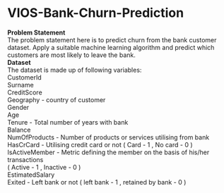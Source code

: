 # VIOS-Bank-Churn-Prediction
<b>Problem Statement</b><br>
The problem statement here is to predict churn from the bank customer dataset. Apply a suitable machine learning algorithm and predict which customers are most likely to
leave the bank.<br>
<b>Dataset</b><br>
The dataset is made up of following variables:<br>
CustomerId<br>
Surname<br>
CreditScore<br>
Geography - country of customer<br>
Gender<br>
Age<br>
Tenure - Total number of years with bank<br>
Balance<br>
NumOfProducts - Number of products or services utilising from bank<br>
HasCrCard - Utilising credit card or not ( Card - 1 , No card - 0 )<br>
IsActiveMember - Metric defining the member on the basis of his/her transactions<br>
( Active - 1 , Inactive - 0 )<br>
EstimatedSalary<br>
Exited - Left bank or not ( left bank - 1 , retained by bank - 0 )<br>
